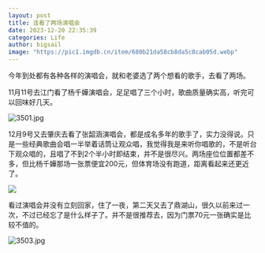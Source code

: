 ```yaml
---
layout: post
title: 连看了两场演唱会
date: 2023-12-20 22:35:39
categories: Life
author: bigsail
image: "https://pic1.imgdb.cn/item/680b21da58cb8da5c8cab05d.webp"
---
```

今年到处都有各种各样的演唱会，就和老婆选了两个想看的歌手，去看了两场。

11月11号去江门看了杨千嬅演唱会，足足唱了三个小时，歌曲质量确实高，听完可以回味好几天。

<!--![](https://ucarecdn.com/2dfc2b1d-b361-44b8-b32d-5dda1e690ffc/3501.webp)-->
![3501.jpg](https://img.ksmoe.eu.org/v2/uSremSW.jpeg)

12月9号又去肇庆去看了张韶涵演唱会，都是成名多年的歌手了，实力没得说。只是一些经典歌曲会唱一半举着话筒让观众唱，我觉得我是来听你唱歌的，不是听台下观众唱的，且唱了不到2个半小时即结束，并不是很尽兴。两场座位位置都差不多，但比杨千嬅那场一张票便宜200元，但体育场没有跑道，距离看起来还更近了。

![](https://ucarecdn.com/58781ff2-6a52-4cce-af9d-ea2dd8b07070/20231220.webp)

看过演唱会并没有立刻回家，住了一夜，第二天又去了鼎湖山，很久以前来过一次，不过已经忘了是什么样子了。并不是很推荐去，因为门票70元一张确实是比较不值的。

<!--![](https://ucarecdn.com/ee0d6325-2a50-469c-ab12-6de3f8849895/3503.webp)-->
![3503.jpg](https://img.ksmoe.eu.org/v2/J3AWqHv.jpeg)
